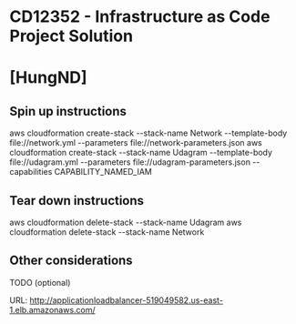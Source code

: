 # CD12352 - Infrastructure as Code Project Solution
# [HungND]

## Spin up instructions
aws cloudformation create-stack --stack-name Network --template-body file://network.yml --parameters file://network-parameters.json
aws cloudformation create-stack --stack-name Udagram --template-body file://udagram.yml --parameters file://udagram-parameters.json --capabilities CAPABILITY_NAMED_IAM
## Tear down instructions
aws cloudformation delete-stack --stack-name Udagram
aws cloudformation delete-stack --stack-name Network
## Other considerations
TODO (optional)

URL: http://applicationloadbalancer-519049582.us-east-1.elb.amazonaws.com/